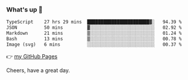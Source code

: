 ### What's up 👋

<!--START_SECTION:waka-->

```txt
TypeScript    27 hrs 29 mins  ███████████████████████▓░   94.39 %
JSON          50 mins         ▓░░░░░░░░░░░░░░░░░░░░░░░░   02.92 %
Markdown      21 mins         ▒░░░░░░░░░░░░░░░░░░░░░░░░   01.24 %
Bash          13 mins         ▒░░░░░░░░░░░░░░░░░░░░░░░░   00.78 %
Image (svg)   6 mins          ░░░░░░░░░░░░░░░░░░░░░░░░░   00.37 %
```

<!--END_SECTION:waka-->

👉 [my GitHub Pages](https://ykzhukian.github.io)

Cheers, have a great day.

